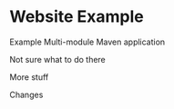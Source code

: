 # Website Example
Example Multi-module Maven application

Not sure what to do there

More stuff

Changes

